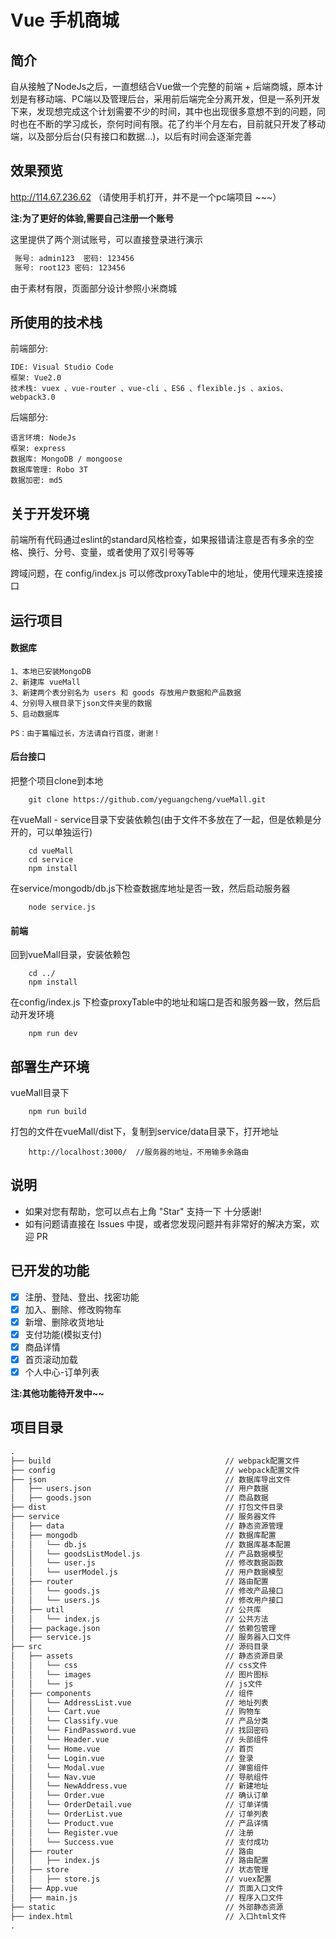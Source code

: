 # Vue 手机商城

## 简介

自从接触了NodeJs之后，一直想结合Vue做一个完整的前端 + 后端商城，原本计划是有移动端、PC端以及管理后台，采用前后端完全分离开发，但是一系列开发下来，发现想完成这个计划需要不少的时间，其中也出现很多意想不到的问题，同时也在不断的学习成长，奈何时间有限。花了约半个月左右，目前就只开发了移动端，以及部分后台(只有接口和数据...)，以后有时间会逐渐完善

## 效果预览

http://114.67.236.62 （请使用手机打开，并不是一个pc端项目 ~~~）

__注:为了更好的体验,需要自己注册一个账号__

这里提供了两个测试账号，可以直接登录进行演示

```txt
 账号: admin123  密码: 123456
 账号: root123 密码: 123456
```

由于素材有限，页面部分设计参照小米商城

## 所使用的技术栈

前端部分:

    IDE: Visual Studio Code
    框架: Vue2.0
    技术栈: vuex 、vue-router 、vue-cli 、ES6 、flexible.js 、axios、 webpack3.0

后端部分:

    语言环境: NodeJs
    框架: express
    数据库: MongoDB / mongoose
    数据库管理: Robo 3T
    数据加密: md5


## 关于开发环境

前端所有代码通过eslint的standard风格检查，如果报错请注意是否有多余的空格、换行、分号、变量，或者使用了双引号等等

跨域问题，在 config/index.js 可以修改proxyTable中的地址，使用代理来连接接口


## 运行项目

#### 数据库

    1、本地已安装MongoDB
    2、新建库 vueMall
    3、新建两个表分别名为 users 和 goods 存放用户数据和产品数据
    4、分别导入根目录下json文件夹里的数据
    5、启动数据库

    PS：由于篇幅过长，方法请自行百度，谢谢！

#### 后台接口

把整个项目clone到本地
```shell
    git clone https://github.com/yeguangcheng/vueMall.git
```
在vueMall - service目录下安装依赖包(由于文件不多放在了一起，但是依赖是分开的，可以单独运行)
```shell
    cd vueMall
    cd service
    npm install
```
在service/mongodb/db.js下检查数据库地址是否一致，然后启动服务器
```shell
    node service.js
```

#### 前端

回到vueMall目录，安装依赖包
```shell
    cd ../
    npm install
```
在config/index.js 下检查proxyTable中的地址和端口是否和服务器一致，然后启动开发环境
```shell
    npm run dev
```

## 部署生产环境

vueMall目录下
```shell
    npm run build
```
打包的文件在vueMall/dist下，复制到service/data目录下，打开地址
```shell
    http://localhost:3000/  //服务器的地址，不用输多余路由
```

## 说明

- 如果对您有帮助，您可以点右上角 "Star" 支持一下 十分感谢!
- 如有问题请直接在 Issues 中提，或者您发现问题并有非常好的解决方案，欢迎 PR

## 已开发的功能

- [x] 注册、登陆、登出、找密功能
- [x] 加入、删除、修改购物车
- [x] 新增、删除收货地址
- [x] 支付功能(模拟支付)
- [x] 商品详情
- [x] 首页滚动加载
- [x] 个人中心-订单列表

__注:其他功能待开发中~~__

## 项目目录

```txt
.
├── build                                       // webpack配置文件
├── config                                      // webpack配置文件
├── json                                        // 数据库导出文件
│   ├── users.json                              // 用户数据
│   ├── goods.json                              // 商品数据
├── dist                                        // 打包文件目录
├── service                                     // 服务器文件
│   ├── data                                    // 静态资源管理
│   ├── mongodb                                 // 数据库配置
│   │   └── db.js                               // 数据库基本配置
│   │   └── goodsListModel.js                   // 产品数据模型
│   │   └── user.js                             // 修改数据函数
│   │   └── userModel.js                        // 用户数据模型
│   ├── router                                  // 路由配置
│   │   └── goods.js                            // 修改产品接口
│   │   └── users.js                            // 修改用户接口
│   ├── util                                    // 公共库
│   │   └── index.js                            // 公共方法
│   ├── package.json                            // 依赖包管理
│   ├── service.js                              // 服务器入口文件
├── src                                         // 源码目录
│   ├── assets                                  // 静态资源目录
│   │   └── css                                 // css文件
│   │   └── images                              // 图片图标
│   │   └── js                                  // js文件
│   ├── components                              // 组件
│   │   └── AddressList.vue                     // 地址列表
│   │   └── Cart.vue                            // 购物车
│   │   └── Classify.vue                        // 产品分类
│   │   └── FindPassword.vue                    // 找回密码
│   │   └── Header.vue                          // 头部组件
│   │   └── Home.vue                            // 首页
│   │   └── Login.vue                           // 登录
│   │   └── Modal.vue                           // 弹窗组件
│   │   └── Nav.vue                             // 导航组件
│   │   └── NewAddress.vue                      // 新建地址
│   │   └── Order.vue                           // 确认订单
│   │   └── OrderDetail.vue                     // 订单详情
│   │   └── OrderList.vue                       // 订单列表
│   │   └── Product.vue                         // 产品详情
│   │   └── Register.vue                        // 注册
│   │   └── Success.vue                         // 支付成功
│   ├── router                                  // 路由
│   │   ├── index.js                            // 路由配置
│   ├── store                                   // 状态管理
│   │   ├── store.js                            // vuex配置
│   ├── App.vue                                 // 页面入口文件
│   ├── main.js                                 // 程序入口文件
├── static                                      // 外部静态资源
├── index.html                                  // 入口html文件
.

```
